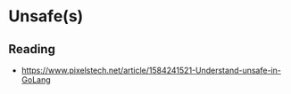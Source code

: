 # Unsafe(s)

## Reading
* https://www.pixelstech.net/article/1584241521-Understand-unsafe-in-GoLang
